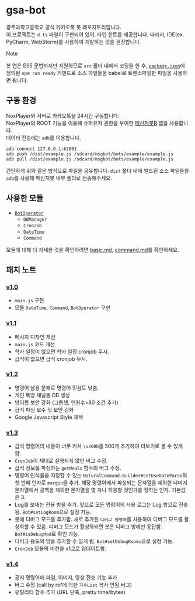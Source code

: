 # gsa-bot

광주과학고등학교 공식 카카오톡 봇 레포지토리입니다.  
이 프로젝트는 `d.ts` 파일이 구현되어 있어, 타입 힌트를 제공합니다. 따라서, IDE(ex. PyCharm, WebStorm)를 사용하여 개발하는 것을 권장합니다.

> [!NOTE]
> 봇 앱은 ES5 문법까지만 지원하므로 `src` 폴더 내에서 코딩을 한 후, [`package.json`](package.json)에 정의된 `npm run ready` 커맨드로 소스 파일들을 babel로 트랜스파일한 파일을 사용하면 됩니다.

## 구동 환경

NoxPlayer와 서버로 카카오톡을 24시간 구동합니다.  
NoxPlayer의 ROOT 기능을 이용해 슈퍼유저 권한을 부여한 [메신저봇R](https://play.google.com/store/apps/details?id=com.xfl.msgbot) 앱을 사용합니다.  
데이터 전송에는 `adb`를 이용합니다.

```shell
adb connect 127.0.0.1:62001
adb push /dist/example.js /sdcard/msgbot/bots/example/example.js
adb pull /dist/example.js /sdcard/msgbot/bots/example/example.js
```

간단하게 위와 같은 방식으로 파일을 공유합니다. `dist` 폴더 내에 빌드된 소스 파일들을 `adb`를 사용해 메신저봇 내부 폴더로 전송해주세요.

## 사용한 모듈

- [`BotOperator`](https://github.com/essentialib/BotOperator)
  - `DBManager`
  - `CronJob`
  - [`DateTime`](https://github.com/essentialib/datetime)
  - `Command`

모듈에 대해 더 자세한 것을 확인하려면 [basic.md](https://github.com/essentialib/BotOperator/blob/main/markdown/basic.md), [command.md](https://github.com/essentialib/BotOperator/blob/main/markdown/command.md)를 확인하세요.

## 패치 노트

### [v1.0](https://github.com/GSAStudentCouncil/gsa-bot/releases/tag/v1.0)

- `main.js` 구현
- 모듈 `DateTime`, `Command`, `BotOperator` 구현

### [v1.1](https://github.com/GSAStudentCouncil/gsa-bot/releases/tag/v1.1)

- 메시지 디자인 개선
- `main.js` 코드 개선
- 학사 일정이 없으면 학사 일정 cronjob 무시.
- 급식이 없으면 급식 cronjob 무시.

### [v1.2](https://github.com/GSAStudentCouncil/gsa-bot/releases/tag/v1.2)

- 명령어 남용 문제로 명령어 민감도 낮춤.
- 개인 톡방 채널용 DB 생성
- 방이름 보안 강화 (그룹챗, 인원수>80 조건 추가)
- 급식 파싱 보수 및 보안 강화
- Google Javascript Style 채택

### [v1.3](https://github.com/GSAStudentCouncil/gsa-bot/releases/tag/v1.3)

- 급식 명령어의 내용이 너무 커서 `\u200b`를 500개 추가하여 더보기로 볼 수 있게 함.
- `CronJob`이 제대로 실행되지 않던 버그 수정.
- 급식 정보를 파싱하는 `getMeals` 함수의 버그 수정.
- 명령어 인식률을 지정할 수 있는 `NaturalCommand.Builder#setUseDateParse`의 첫 번째 인자로 `margin`을 추가. 해당 명령어에서 파싱되는 문자열을 제외한 나머지 문자열에서 공백을 제외한 문자열을 몇 자나 허용할 것인가를 정하는 인자. 기본값은 3.
- Log를 보내는 전용 방을 추가. 앞으로 모든 명령어의 사용 로그는 Log 방으로 전송됨. `Bot#setLogRoom`으로 설정 가능.
- 봇에 디버그 모드를 추가함. 새로 추가된 `디버그 명령어`를 사용하여 디버그 모드를 활성화할 수 있음. 디버그 모드가 활성화되면 봇은 디버그 방에만 응답함. `Bot#isDebugMod`로 확인 가능.
- 디버그 용도의 방을 추가할 수 있게 됨. `Bot#setDebugRooms`으로 설정 가능.
- `CronJob` 모듈의 버전을 v1.2로 업데이트함.

### [v1.4](https://github.com/GSAStudentCouncil/gsa-bot/releases/tag/v1.4)

- 공지 명령어에 파일, 이미지, 영상 전송 기능 추가
- 버그 수정 (call by ref에 의한 `기수List` 복사 안됨 버그)
- 유틸리티 함수 추가 (URL 단축, pretty time/bytes)
